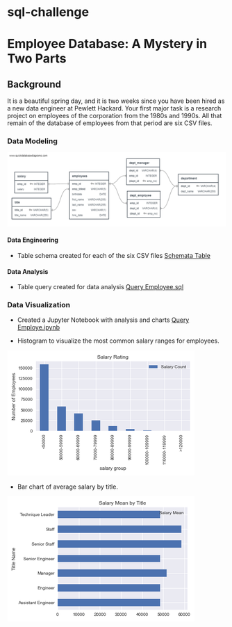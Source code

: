 # sql-challenge
# Employee Database: A Mystery in Two Parts

## Background

It is a beautiful spring day, and it is two weeks since you have been hired as a new data engineer at Pewlett Hackard. Your first major task is a research project on employees of the corporation from the 1980s and 1990s. All that remain of the database of employees from that period are six CSV files.

### Data Modeling

![ERD employee diagram.png](EmployeeSQL/ERDemployee.png)

#### Data Engineering

* Table schema created for each of the six CSV files [Schemata Table](EmployeeSQL/schematable.sql)

#### Data Analysis

* Table query created for data analysis [Query Employee.sql](EmployeeSQL/query.sql)

### Data Visualization 
* Created a Jupyter Notebook with analysis and charts [Query Employe.ipynb](eemployeeplots.ipynb)

* Histogram to visualize the most common salary ranges for employees.

![Most commonn salary.png](images/chart_salaryrating.png)

* Bar chart of average salary by title.

![average salary by title.png](images/chart_salarymeanbytitle.png)